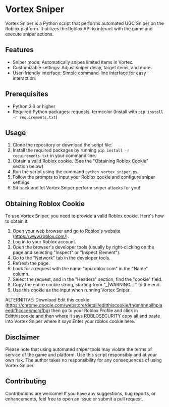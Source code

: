 # Vortex Sniper

Vortex Sniper is a Python script that performs automated UGC Sniper on the Roblox platform. It utilizes the Roblox API to interact with the game and execute sniper actions.

## Features

- Sniper mode: Automatically snipes limited items in Vortex.
- Customizable settings: Adjust sniper delay, target items, and more.
- User-friendly interface: Simple command-line interface for easy interaction.

## Prerequisites

- Python 3.6 or higher
- Required Python packages: requests, termcolor (Install with `pip install -r requirements.txt`)

## Usage

1. Clone the repository or download the script file.
2. Install the required packages by running `pip install -r requirements.txt` in your command line.
3. Obtain a valid Roblox cookie. (See the "Obtaining Roblox Cookie" section below)
4. Run the script using the command `python vortex_sniper.py`.
5. Follow the prompts to input your Roblox cookie and configure sniper settings.
6. Sit back and let Vortex Sniper perform sniper attacks for you!

## Obtaining Roblox Cookie

To use Vortex Sniper, you need to provide a valid Roblox cookie. Here's how to obtain it:

1. Open your web browser and go to Roblox's website (https://www.roblox.com/).
2. Log in to your Roblox account.
3. Open the browser's developer tools (usually by right-clicking on the page and selecting "Inspect" or "Inspect Element").
4. Go to the "Network" tab in the developer tools.
5. Refresh the page.
6. Look for a request with the name "api.roblox.com" in the "Name" column.
7. Select the request, and in the "Headers" section, find the "cookie" field.
8. Copy the entire cookie string, starting from "_|WARNING:..." to the end.
9. Use this cookie as the input when running Vortex Sniper.

ALTERNITIVE: Download Edit this cookie (https://chrome.google.com/webstore/detail/editthiscookie/fngmhnnpilhplaeedifhccceomclgfbg)
then go to your Roblox Profile and click in Editthiscookie and then where it says ROBLOSECURITY copy all and paste into Vortex Sniper where it says Enter your roblox cookie here.

## Disclaimer

Please note that using automated sniper tools may violate the terms of service of the game and platform. Use this script responsibly and at your own risk. The author takes no responsibility for any consequences of using Vortex Sniper.

## Contributing

Contributions are welcome! If you have any suggestions, bug reports, or enhancements, feel free to open an issue or submit a pull request.
